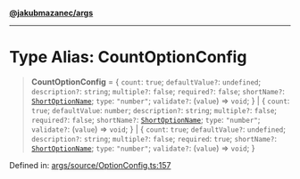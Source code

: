 [**@jakubmazanec/args**](../README.md)

---

# Type Alias: CountOptionConfig

> **CountOptionConfig** = \{ `count`: `true`; `defaultValue?`: `undefined`; `description?`:
> `string`; `multiple?`: `false`; `required?`: `false`; `shortName?`:
> [`ShortOptionName`](ShortOptionName.md); `type`: `"number"`; `validate?`: (`value`) => `void`; \}
> \| \{ `count`: `true`; `defaultValue`: `number`; `description?`: `string`; `multiple?`: `false`;
> `required?`: `false`; `shortName?`: [`ShortOptionName`](ShortOptionName.md); `type`: `"number"`;
> `validate?`: (`value`) => `void`; \} \| \{ `count`: `true`; `defaultValue?`: `undefined`;
> `description?`: `string`; `multiple?`: `false`; `required`: `true`; `shortName?`:
> [`ShortOptionName`](ShortOptionName.md); `type`: `"number"`; `validate?`: (`value`) => `void`; \}

Defined in:
[args/source/OptionConfig.ts:157](https://github.com/jakubmazanec/tools/blob/74fa88a6249b3d486436ae7655f4962bc4a86e11/packages/args/source/OptionConfig.ts#L157)
